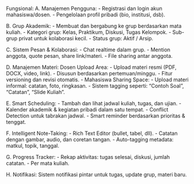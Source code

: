 Fungsional:
A. Manajemen Pengguna:
    - Registrasi dan login akun mahasiswa/dosen.
    - Pengelolaan profil pribadi (bio, institusi, dsb).

B. Grup Akademik:
    - Membuat dan bergabung ke grup berdasarkan mata kuliah.
    - Kategori grup: Kelas, Praktikum, Diskusi, Tugas Kelompok.
    - Sub-grup privat untuk kolaborasi kecil.
    - Status grup: Aktif / Arsip.

C. Sistem Pesan & Kolaborasi:
    - Chat realtime dalam grup.
    - Mention anggota, quote pesan, share link/materi.
    - File sharing antar anggota.

D. Manajemen Materi:
    Dosen Upload Area:
    - Upload materi resmi (PDF, DOCX, video, link).
    - Disusun berdasarkan pertemuan/minggu.
    - Fitur versioning dan revisi otomatis.
    - Mahasiswa Sharing Space:
    - Upload materi informal: catatan, foto, ringkasan.
    - Sistem tagging seperti: “Contoh Soal”, “Catatan”, “Slide Kuliah”.

E. Smart Scheduling:
    - Tambah dan lihat jadwal kuliah, tugas, dan ujian.
    - Kalender akademik & kegiatan pribadi dalam satu tempat.
    - Conflict Detection untuk tabrakan jadwal.
    - Smart reminder berdasarkan prioritas & tenggat.

F. Intelligent Note-Taking:
    - Rich Text Editor (bullet, tabel, dll).
    - Catatan dengan gambar, audio, dan coretan tangan.
    - Auto-tagging metadata: matkul, topik, tanggal.

G. Progress Tracker:
    - Rekap aktivitas: tugas selesai, diskusi, jumlah catatan.
    - Per mata kuliah.

H. Notifikasi:
    Sistem notifikasi pintar untuk tugas, update grup, materi baru.
